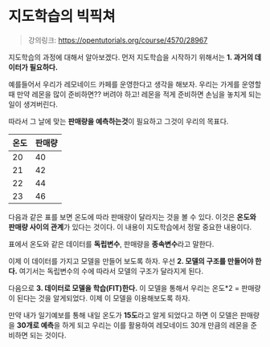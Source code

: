 # 지도학습의 빅픽쳐

> 강의링크: https://opentutorials.org/course/4570/28967

지도학습의 과정에 대해서 알아보겠다. 먼저 지도학습을 시작하기 위해서는 **1. 과거의 데이터가 필요하다.**

예를들어서 우리가 레모네이드 카페를 운영한다고 생각을 해보자. 우리는 가게를 운영할때 만약 레몬을 많이 준비하면?? 버려야 하고! 레몬을 적게 준비하면 손님을 놓치게 되는 일이 생겨버린다.

따라서 그 날에 맞는 **판매량을 예측하는것**이 필요하고 그것이 우리의 목표다.

|온도|판매량|
|------|---|
|20|40|
|21|42|
|22|44|
|23|46|

다음과 같은 표를 보면 온도에 따라 판매량이 달라지는 것을 볼 수 있다. 이것은 **온도와 판매량 사이의 관계**가 있다는 것이다. 이 내용이 지도학습에서 정말 중요한 내용이다.

표에서 온도와 같은 데이터를 **독립변수**, 판매량을 **종속변수**라고 말한다.

이제 이 데이터를 가지고 모델을 만들어 보도록 하자. 우선 **2. 모델의 구조를 만들어야 한다.** 여기서는 독립변수의 수에 따라서 모델의 구조가 달라지게 된다.

다음으로 **3. 데이터로 모델을 학습(FIT)한다.** 이 모델을 통해서 우리는 온도*2 = 판매량이 된다는 것을 알게되었다. 이제 이 모델을 이용해보도록 하자.

만약 내가 일기예보를 통해 내일 온도가 **15도**라고 알게 되었다고 하면 이 모델은 판매량을 **30개로 예측**을 하게 되고 우리는 이를 활용하여 레모네이드 30개 만큼의 레몬을 준비하면 되는 것이다.
